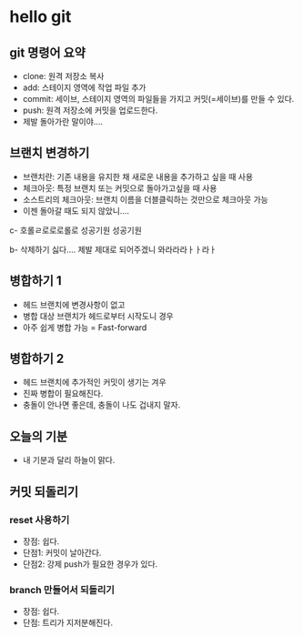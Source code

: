 # hello git


## git 명령어 요약

- clone: 원격 저장소 복사
- add: 스테이지 영역에 작업 파일 추가
- commit: 세이브, 스테이지 영역의 파일들을 가지고 커밋(=세이브)를 만들 수 있다.
- push: 원격 저장소에 커밋을 업로드한다.
- 제발 돌아가란 말이야....

## 브랜치 변경하기

- 브랜치란: 기존 내용을 유지한 채 새로운 내용을 추가하고 싶을 때 사용
- 체크아웃: 특정 브랜치 또는 커밋으로 돌아가고싶을 때 사용
- 소스트리의 체크아웃: 브랜치 이름을 더블클릭하는 것만으로 체크아웃 가능
- 이젠 돌아갈 때도 되지 않았니....

c- 호롤ㄹ로로로롤로 성공기원 성공기원

b- 삭제하기 싫다.... 제발 제대로 되어주겠니
와라라라ㅏㅏ라ㅏ

## 병합하기 1
- 헤드 브랜치에 변경사항이 없고
- 병합 대상 브랜치가 헤드로부터 시작도니 경우
- 아주 쉽게 병합 가능 = Fast-forward


## 병합하기 2
- 헤드 브랜치에 추가적인 커밋이 생기는 겨우
- 진짜 병합이 필요해진다.
- 충돌이 안나면 좋은데, 충돌이 나도 겁내지 말자.

## 오늘의 기분
- 내 기분과 달리 하늘이 맑다.

## 커밋 되돌리기

### reset 사용하기

- 장점: 쉽다.
- 단점1: 커밋이 날아간다. 
- 단점2: 강제 push가 필요한 경우가 있다.

### branch 만들어서 되돌리기
- 장점: 쉽다.
- 단점: 트리가 지저분해진다.

